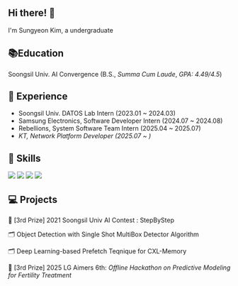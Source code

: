 ## Hi there! 👋

I'm Sungyeon Kim, a undergraduate 

## 📚Education
Soongsil Univ. AI Convergence (B.S., _Summa Cum Laude_, _GPA: 4.49/4.5_)  

## 💼 Experience
- Soongsil Univ. DATOS Lab Intern (2023.01 ~ 2024.03)
- Samsung Electronics, Software Developer Intern (2024.07 ~ 2024.08)
- Rebellions, System Software Team Intern (2025.04 ~ 2025.07)
- _KT, Network Platform Developer (2025.07 ~ )_

## 🚀 Skills
<img src="https://img.shields.io/badge/pytorch-20232a.svg?style=for-the-badge&logo=pytorch&logoColor=#EE4C2C" /> <img src="https://img.shields.io/badge/python-20232a.svg?style=for-the-badge&logo=python&logoColor=#3776AB" /> <img src="https://img.shields.io/badge/django-20232a.svg?style=for-the-badge&logo=django&logoColor=#092E20" /> <img src="https://img.shields.io/badge/c%2fc++-20232a.svg?style=for-the-badge&logo=c&logoColor=#A8B9CC" />


## 💻 Projects
🥉 [3rd Prize] 2021 Soongsil Univ AI Contest : StepByStep

🗂️ Object Detection with Single Shot MultiBox Detector Algorithm

🗂️ Deep Learning-based Prefetch Teqnique for CXL-Memory

🥉 [3rd Prize] 2025 LG Aimers 6th: _Offline Hackathon on Predictive Modeling for Fertility Treatment_

<!--
**tjddus0403/tjddus0403** is a ✨ _special_ ✨ repository because its `README.md` (this file) appears on your GitHub profile.

Here are some ideas to get you started:

- 🔭 I’m currently working on ...
- 🌱 I’m currently learning ...
- 👯 I’m looking to collaborate on ...
- 🤔 I’m looking for help with ...
- 💬 Ask me about ...
- 📫 How to reach me: ...
- 😄 Pronouns: ...
- ⚡ Fun fact: ...
-->
